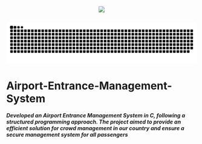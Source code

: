 <h1 align="center"> 
     <img src="https://readme-typing-svg.herokuapp.com/?font=Righteous&size=35&center=true&vCenter=true&width=500&height=70&duration=4000&lines=Hey%2C+Welcometo_Airport_Entrance_Management_System" /> 
 </h1> 
   <img alt="snake eating my contributions" src="https://raw.githubusercontent.com/salesp07/salesp07/output/github-contribution-grid-snake.svg" />

# Airport-Entrance-Management-System
   <i><b>Developed an Airport Entrance Management System in C, following a structured programming approach. The project aimed to provide an efficient solution for crowd management in our country and ensure a secure management system for all passengers</i></b>
